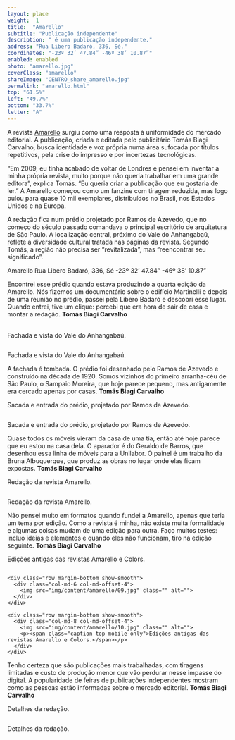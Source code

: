 ```yaml
---
layout: place
weight:  1
title:  "Amarello"
subtitle: "Publicação independente"
description: " é uma publicação independente."
address: "Rua Libero Badaró, 336, Sé."
coordinates: "-23º 32’ 47.84” -46º 38’ 10.87”"
enabled: enabled
photo: "amarello.jpg"
coverClass: "amarello"
shareImage: "CENTRO_share_amarello.jpg"
permalink: "amarello.html"
top: "61.5%"
left: "49.7%"
bottom: "33.7%"
letter: "A"
---
```


<div class="container">
  <div class="row">
    <div class="col-md-10 col-md-offset-1">
      <p>A revista <a href="http://www.amarello.com.br/" target="_blank">Amarello</a> surgiu como uma resposta à uniformidade do mercado editorial. A publicação, criada e editada pelo publicitário Tomás Biagi Carvalho, busca identidade e voz própria numa área sufocada por títulos repetitivos, pela crise do impresso e por incertezas tecnológicas.</p>
      <p>“Em 2009, eu tinha acabado de voltar de Londres e pensei em inventar a minha própria revista, muito porque não queria trabalhar em uma grande editora”, explica Tomás. “Eu queria criar a publicação que eu gostaria de ler.” A Amarello começou como um fanzine com tiragem reduzida, mas logo pulou para quase 10 mil exemplares, distribuídos no Brasil, nos Estados Unidos e na Europa.</p>
      <p>A redação fica num prédio projetado por Ramos de Azevedo, que no começo do século passado comandava o principal escritório de arquitetura de São Paulo. A localização central, próximo do Vale do Anhangabaú, reflete a diversidade cultural tratada nas páginas da revista. Segundo Tomás, a região não precisa ser “revitalizada”, mas “reencontrar seu significado”.</p>
    </div>
  </div>
  <div class="location row">
    <div class="col-md-4 col-md-offset-4 text-center">
      <span class="company">Amarello</span>
      <span class="address">Rua Libero Badaró, 336, Sé</span>
      <span class="coordinates">-23º 32’ 47.84” -46º 38’ 10.87”</span>
      <div class="compass"></div>
    </div>
  </div>
</div>

<div class="centro-container">
  <!-- bloco 1 -->
  <div class="fixie-text-container">
    <div class="row margin-bottom">
      <div class="col-md-4 fixie-text show-smooth f-right">
        <p><span class="plantin">Encontrei esse prédio quando estava produzindo a quarta edição da Amarello. Nós fizemos um documentário sobre o edifício Martinelli e depois de uma reunião no prédio, passei pela Libero Badaró e descobri esse lugar. Quando entrei, tive um clique: percebi que era hora de sair de casa e montar a redação.</span> <span class="dia"><strong>Tomás Biagi Carvalho</strong></span></p>
        <p><br><span class="caption left desktop-only">Fachada e vista do Vale do Anhangabaú.</span></p>
      </div>
      <div class="col-md-6 col-md-offset-2 show-smooth">
          <img src="img/content/amarello/01.jpg" class="" alt="">
      </div>
    </div>
    <div class="row margin-bottom double show-smooth">
      <div class="col-md-8">
        <img src="img/content/amarello/02.jpg" class="" alt="">
        <p><span class="caption top mobile-only">Fachada e vista do Vale do Anhangabaú.</span></p>
      </div>
    </div>
  </div>

  <!-- bloco 2 -->
  <div class="fixie-text-container">
    <div class="row margin-bottom">
      <div class="col-md-4 fixie-text show-smooth">
        <p><span class="plantin">A fachada é tombada. O prédio foi desenhado pelo Ramos de Azevedo e construído na década de 1920. Somos vizinhos do primeiro arranha-céu de São Paulo, o Sampaio Moreira, que hoje parece pequeno, mas antigamente era cercado apenas por casas.</span> <span class="dia"><strong>Tomás Biagi Carvalho</strong></span></p>
        <p><span class="caption right desktop-only">Sacada e entrada do prédio, projetado por Ramos de Azevedo.</span></p>
      </div>
      <div class="col-md-8 pull-right show-smooth">
        <img src="img/content/amarello/03.jpg" class="" alt="">
      </div>
    </div>
    <div class="row margin-bottom double show-smooth">
      <div class="col-md-6 col-md-offset-4">
        <img src="img/content/amarello/04.jpg" class="" alt="">
        <p><span class="caption top mobile-only">Sacada e entrada do prédio, projetado por Ramos de Azevedo.</span></p>
      </div>
    </div>
  </div>

  <!-- bloco 3 -->
  <div class="fixie-text-container">
    <div class="row margin-bottom">
      <div class="col-md-4 fixie-text show-smooth f-right">
        <p><span class="plantin">Quase todos os móveis vieram da casa de uma tia, então até hoje parece que eu estou na casa dela. O aparador é do Geraldo de Barros, que desenhou essa linha de móveis para a Unilabor. O painel é um trabalho da Bruna Albuquerque, que produz as obras no lugar onde elas ficam expostas.</span> <span class="dia"><strong>Tomás Biagi Carvalho</strong></span></p>
        <p><span class="caption left desktop-only">Redação da revista Amarello.</span></p>
      </div>
      <div class="col-md-6 col-md-offset-2 margin-bottom show-smooth">
        <img src="img/content/amarello/05.jpg" class="" alt="">
      </div>
      <div class="col-md-8 show-smooth">
        <img src="img/content/amarello/06.jpg" class="" alt="">
      </div>
    </div>
    <div class="row margin-bottom double show-smooth">
      <div class="col-md-6 col-md-offset-2">
        <img src="img/content/amarello/07.jpg" class="" alt="">
        <p><span class="caption top mobile-only">Redação da revista Amarello.</span></p>
      </div>
    </div>
  </div>

  <!-- bloco 4 -->
  <div class="fixie-text-container">
    <div class="row margin-bottom">
      <div class="col-md-4 fixie-text show-smooth">
        <p><span class="plantin">Não pensei muito em formatos quando fundei a Amarello, apenas que teria um tema por edição. Como a revista é minha, não existe muita formalidade e algumas coisas mudam de uma edição para outra. Faço muitos testes: incluo ideias e elementos e quando eles não funcionam, tiro na edição seguinte.</span> <span class="dia"><strong>Tomás Biagi Carvalho</strong></span></p>
        <p><span class="caption right desktop-only">Edições antigas das revistas Amarello e Colors.</span></p>
      </div>
      <div class="col-md-8 pull-right show-smooth">
        <img src="img/content/amarello/08.jpg" class="" alt="">
      </div>
    </div>

    <div class="row margin-bottom show-smooth">
      <div class="col-md-6 col-md-offset-4">
        <img src="img/content/amarello/09.jpg" class="" alt="">
      </div>
    </div>

    <div class="row margin-bottom show-smooth">
      <div class="col-md-8 col-md-offset-4">
        <img src="img/content/amarello/10.jpg" class="" alt="">
        <p><span class="caption top mobile-only">Edições antigas das revistas Amarello e Colors.</span></p>
      </div>
    </div>
  </div>

  <!-- bloco 5 -->
  <div class="fixie-text-container">
    <div class="row margin-bottom">
      <div class="col-md-4 fixie-text show-smooth f-right">
        <p><span class="plantin">Tenho certeza que são publicações mais trabalhadas, com tiragens limitadas e custo de produção menor que vão perdurar nesse impasse do digital. A popularidade de feiras de publicações independentes mostram como as pessoas estão informadas sobre o mercado editorial.</span> <span class="dia"><strong>Tomás Biagi Carvalho</strong></span></p>
        <p><span class="caption left desktop-only">Detalhes da redação.</span></p>
      </div>
      <div class="col-md-8 margin-bottom show-smooth">
        <img src="img/content/amarello/11.jpg" class="" alt="">
      </div>
    </div>
    <div class="row margin-bottom double show-smooth">
      <div class="col-md-4 col-md-offset-4">
        <img src="img/content/amarello/12.jpg" class="" alt="">
        <p><span class="caption top mobile-only">Detalhes da redação.</span></p>
      </div>
    </div>
  </div>

</div>
